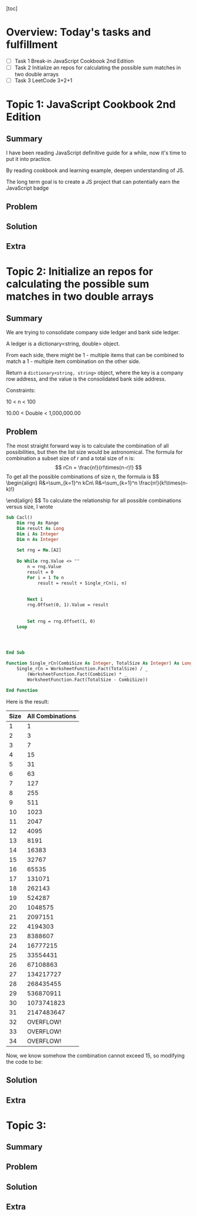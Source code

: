
[toc]

# Overview: Today's tasks and fulfillment

- [ ] Task 1 Break-in JavaScript Cookbook 2nd Edition
- [ ] Task 2 Initialize an repos for calculating the possible sum matches in two double arrays
- [ ] Task 3 LeetCode 3+2+1

# Topic 1: JavaScript Cookbook 2nd Edition

## Summary

I have been reading JavaScript definitive guide for a while, now it's time to put it into practice.

By reading cookbook and learning example, deepen understanding of JS.

The long term goal is to create a JS project that can potentially earn the JavaScript badge

## Problem

## Solution

## Extra

# Topic 2: Initialize an repos for calculating the possible sum matches in two double arrays

## Summary

We are trying to consolidate company side ledger and bank side ledger. 

A ledger is a dictionary<string, double> object.

From each side, there might be 1 - multiple items that can be combined to match a 1 - multiple item combination on the other side.

Return a `dictionary<string, string>` object, where the key is a company row address, and the value is the consolidated bank side address.

Constraints:

10 < n < 100

10.00 < Double < 1,000,000.00



## Problem

The most straight forward way is to calculate the combination of all possibilities, but then the list size would be astronomical. The formula for combination a subset size of r and a total size of n is:
$$
rCn = \frac{n!}{r!\times(n-r)!}
$$
To get all the possible combinations of size n, the formula is
$$
\begin{align}
	R&=\sum_{k=1}^n kCn\\
	R&=\sum_{k=1}^n \frac{n!}{k!\times(n-k)!}

\end{align}
$$
To calculate the relationship for all possible combinations versus size, I wrote

```vb
Sub Cacl()
    Dim rng As Range
    Dim result As Long
    Dim i As Integer
    Dim n As Integer
    
    Set rng = Me.[A2]
    
    Do While rng.Value <> ""
        n = rng.Value
        result = 0
        For i = 1 To n
            result = result + Single_rCn(i, n)
        
        
        Next i
        rng.Offset(0, 1).Value = result
    
    
        Set rng = rng.Offset(1, 0)
    Loop




End Sub

Function Single_rCn(CombiSize As Integer, TotalSize As Integer) As Long
    Single_rCn = WorksheetFunction.Fact(TotalSize) / _
        (WorksheetFunction.Fact(CombiSize) * _
        WorksheetFunction.Fact(TotalSize - CombiSize))

End Function
```

Here is the result:

| Size | All Combinations |
| ---- | ---------------- |
| 1    | 1                |
| 2    | 3                |
| 3    | 7                |
| 4    | 15               |
| 5    | 31               |
| 6    | 63               |
| 7    | 127              |
| 8    | 255              |
| 9    | 511              |
| 10   | 1023             |
| 11   | 2047             |
| 12   | 4095             |
| 13   | 8191             |
| 14   | 16383            |
| 15   | 32767            |
| 16   | 65535            |
| 17   | 131071           |
| 18   | 262143           |
| 19   | 524287           |
| 20   | 1048575          |
| 21   | 2097151          |
| 22   | 4194303          |
| 23   | 8388607          |
| 24   | 16777215         |
| 25   | 33554431         |
| 26   | 67108863         |
| 27   | 134217727        |
| 28   | 268435455        |
| 29   | 536870911        |
| 30   | 1073741823       |
| 31   | 2147483647       |
| 32   | OVERFLOW!        |
| 33   | OVERFLOW!        |
| 34   | OVERFLOW!        |

Now, we know somehow the combination cannot exceed 15, so modifying the code to be:



## Solution

## Extra

# Topic 3:

## Summary

## Problem

## Solution

## Extra